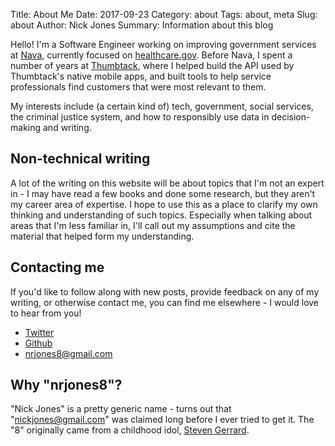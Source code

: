 Title: About Me
Date: 2017-09-23
Category: about
Tags: about, meta
Slug: about
Author: Nick Jones
Summary: Information about this blog

Hello! I'm a Software Engineer working on improving government services at [Nava](https://navapbc.com),
currently focused on [healthcare.gov](https://www.healthcare.gov). Before Nava, I spent a number of
years at [Thumbtack](https://www.thumbtack.com), where I helped build the API used by Thumbtack's
native mobile apps, and built tools to help service professionals find customers that were most
relevant to them.

My interests include (a certain kind of) tech, government, social services, the criminal justice
system, and how to responsibly use data in decision-making and writing.


## Non-technical writing
A lot of the writing on this website will be about topics that I'm not an expert in - I may have
read a few books and done some research, but they aren't my career area of expertise. I hope to use
this as a place to clarify my own thinking and understanding of such topics. Especially when
talking about areas that I'm less familiar in, I'll call out my assumptions and cite the material
that helped form my understanding.

## Contacting me

If you'd like to follow along with new posts, provide feedback on any of my writing, or otherwise
contact me, you can find me elsewhere - I would love to hear from you!

* [Twitter](https://twitter.com/nrjones8)
* [Github](https://github.com/nrjones8)
* nrjones8@gmail.com

## Why "nrjones8"?
"Nick Jones" is a pretty generic name - turns out that "nickjones@gmail.com" was claimed long before
I ever tried to get it. The "8" originally came from a childhood idol, [Steven Gerrard](https://en.wikipedia.org/wiki/Steven_Gerrard).

